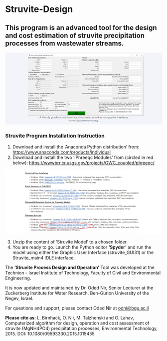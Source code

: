 # Struvite-Design

## This program is an advanced tool for the design and cost estimation of struvite precipitation processes from wastewater streams.

<img src = https://github.com/Nir-Water-Lab/Struvite-Design/blob/main/struvite%20program/Struvite%20Gui%20pic.PNG>

### Struvite Program Installation Instruction
1. Download and install the ‘Anaconda Python distribution’ from: 
https://www.anaconda.com/products/individual
2. Download and install the two ‘IPhreeqc Modules’ from (circled in red below): 
https://wwwbrr.cr.usgs.gov/projects/GWC_coupled/phreeqc/
<img src = https://github.com/Nir-Water-Lab/Struvite-Design/blob/main/struvite%20program/Phreeqc%20Download%20pic.PNG>

3. Unzip the content of ‘Struvite Model’ to a chosen folder.
4. You are ready to go. Launch the Python editor **‘Spyder’** and run the model using either 
the Graphic User Interface (struvite_GUI31) or the Struvite_main4 IDLE interface.

The **‘Struvite Process Design and Operation’** Tool was developed at the Technion - Israel 
Institute of Technology, Faculty of Civil and Environmental Engineering. 

It is now updated and maintained by Dr. Oded Nir, Senior Lecturer at the Zuckerberg 
Institute for Water Research, Ben-Gurion University of the Negev, Israel.

For questions and support, please contact Oded Nir at odni@bgu.ac.il

**Please cite as:** L. Birnhack, O. Nir, M. Talzhenski and O. Lahav, Computerized algorithm 
for design, operation and cost assessment of struvite (MgNH4PO4) precipitation 
processes, Environmental Technology, 2015. DOI: 10.1080/09593330.2015.1015455
